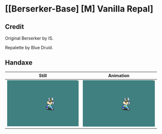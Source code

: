 # [\[Berserker-Base\] \[M\] Vanilla Repal]

## Credit

Original Berserker by IS.

Repalette by Blue Druid.
	
## Handaxe

| Still | Animation |
| :---: | :-------: |
| ![Handaxe still](./Handaxe_000.png) | ![Handaxe animation](./Handaxe.gif) |
